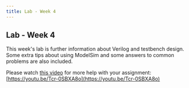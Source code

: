 ```yaml
---
title: Lab - Week 4
---
```


## Lab - Week 4

This week's lab is further information about Verilog and testbench design. Some extra tips about using ModelSim and some answers to common problems are also included.

Please watch [this video](https://youtu.be/Tcr-0SBXA8o) for more help with your assignment: [https://youtu.be/Tcr-0SBXA8o](https://youtu.be/Tcr-0SBXA8o)
